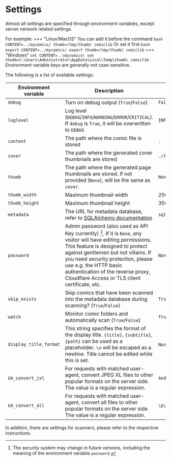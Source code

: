 # Settings

Almost all settings are specified through environment variables, except server network related settings.

For example:
=== "Linux/MacOS"
    You can add it before the command
    ``` bash
    CONTENT=../mycomics/ thumb=/tmp/thumb/ comiclib
    ```
    Or set it first
    ``` bash
    export CONTENT=../mycomics/
    export thumb=/tmp/thumb/
    comiclib
    ```
=== "Windows"
    ```
    set CONTENT=..\mycomics\
    set thumb=C:\Users\Administrator\AppData\Local\Temp\thumb\
    comiclib
    ```
Environment variable keys are generally not case-sensitive.

The following is a list of available settings:

| Environment variable | Description | Default value |
| ------- | ---- | ----- |
| `debug` | Turn on debug output (`True`/`False`) | `False` |
| `loglevel` | Log level (`DEBUG`/`INFO`/`WARNING`/`ERROR`/`CRITICAL`). If `debug` is `True`, it will be overwritten to `DEBUG` | `INFO` |
| `content` | The path where the comic file is stored | `.` |
| `cover` | The path where the generated cover thumbnails are stored | `./thumb`|
| `thumb` | The path where the generated page thumbnails are stored. If not provided (`None`), will be the same as `cover`. | `None`|
| `thumb_width` | Maximum thumbnail width | 250 |
| `thumb_height` | Maximum thumbnail height | 350 |
| `metadata` | The URL for metadata database, refer to [SQLAlchemy documentation](https://docs.sqlalchemy.org/en/20/core/engines.html#database-urls) | `sqlite:///./comiclib_metadata.db` |
| `password` | Admin password (also used as API Key currently) [^1]. If it is `None`, any visitor will have editing permissions. This feature is designed to protect against gentlemen but not villains. If you need security protection, please use e.g. the HTTP basic authentication of the reverse proxy, Cloudflare Access or TLS client certificate, etc. | `None`|
| `skip_exists`| Skip comics that have been scanned into the metadata database during scanning? (`True`/`False`) | `True` |
| `watch` | Monitor comic folders and automatically scan (`True`/`False`) | `True` |
| `display_title_format` | This string specifies the format of the display title.  `{title}`, `{subtitle}`, `{path}` can be used as a placeholder. `\n` will be escaped as a newline. Title cannot be edited while this is set. | `None` (original title) |
| `UA_convert_jxl` | For requests with matched user-agent, convert JPEG XL files to other popular formats on the server side. The value is a regular expression. | `Android` |
| `UA_convert_all` | For requests with matched user-agent, convert all files to other popular formats on the server side. The value is a regular expression. | `\b\B` (will not match anything) |

In addition, there are settings for scanners, please refer to the respective instructions.

[^1]: The security system may change in future versions, including the meaning of the environment variable `password`.
